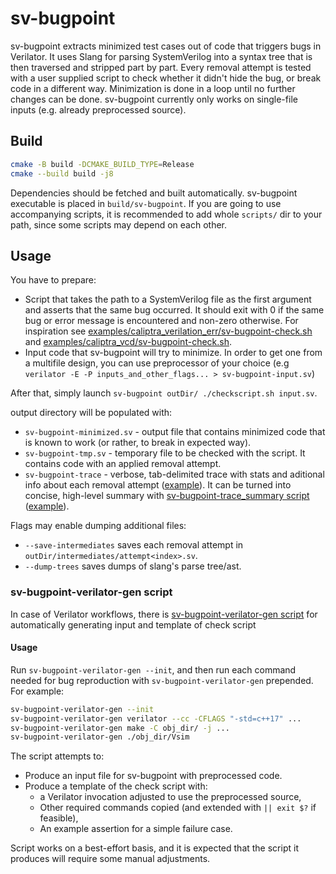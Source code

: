 # sv-bugpoint

sv-bugpoint extracts minimized test cases out of code that triggers bugs in Verilator.
It uses Slang for parsing SystemVerilog into a syntax tree that is then traversed and stripped part by part.
Every removal attempt is tested with a user supplied script to check whether it didn't hide the bug, or break
code in a different way. Minimization is done in a loop until no further changes can be done.
sv-bugpoint currently only works on single-file inputs (e.g. already preprocessed source).


## Build
```sh
cmake -B build -DCMAKE_BUILD_TYPE=Release
cmake --build build -j8
```

Dependencies should be fetched and built automatically.
sv-bugpoint executable is placed in `build/sv-bugpoint`.
If you are going to use accompanying scripts, it is recommended to add whole `scripts/` dir
to your path, since some scripts may depend on each other.

## Usage
You have to prepare:
- Script that takes the path to a SystemVerilog file as the first argument and asserts that the same bug occurred.
It should exit with 0 if the same bug or error message is encountered and non-zero otherwise.
For inspiration see [examples/caliptra_verilation_err/sv-bugpoint-check.sh](examples/caliptra_verilation_err/sv-bugpoint-check.sh)
and [examples/caliptra_vcd/sv-bugpoint-check.sh](examples/caliptra_vcd/sv-bugpoint-check.sh).
- Input code that sv-bugpoint will try to minimize. In order to get one from a multifile design,
you can use preprocessor of your choice (e.g `verilator -E -P inputs_and_other_flags... > sv-bugpoint-input.sv`)

After that, simply launch `sv-bugpoint outDir/ ./checkscript.sh input.sv`.

output directory will be populated with:
- `sv-bugpoint-minimized.sv` - output file that contains minimized code that is known to work (or rather, to break in expected way).
- `sv-bugpoint-tmp.sv` - temporary file to be checked with the script. It contains code with an applied removal attempt.
- `sv-bugpoint-trace` - verbose, tab-delimited trace with stats and aditional info about each removal attempt ([example](examples/caliptra_verilation_err/sv-bugpoint-trace)).
  It can be turned into concise, high-level summary with [sv-bugpoint-trace_summary script](scripts/sv-bugpoint-trace_summary) ([example](examples/caliptra_verilation_err/sv-bugpoint-trace_summarized)).

Flags may enable dumping additional files:
- `--save-intermediates` saves each removal attempt in `outDir/intermediates/attempt<index>.sv`.
- `--dump-trees` saves dumps of slang's parse tree/ast.

### sv-bugpoint-verilator-gen script
In case of Verilator workflows, there is [sv-bugpoint-verilator-gen script](scripts/sv-bugpoint-verilator-gen) for automatically generating input and template of check script
#### Usage
Run `sv-bugpoint-verilator-gen --init`, and then run each command needed for bug reproduction with `sv-bugpoint-verilator-gen` prepended. For example:
```sh
sv-bugpoint-verilator-gen --init
sv-bugpoint-verilator-gen verilator --cc -CFLAGS "-std=c++17" ...
sv-bugpoint-verilator-gen make -C obj_dir/ -j ...
sv-bugpoint-verilator-gen ./obj_dir/Vsim
```

The script attempts to:
- Produce an input file for sv-bugpoint with preprocessed code.
- Produce a template of the check script with:
  - a Verilator invocation adjusted to use the preprocessed source,
  - Other required commands copied (and extended with `|| exit $?` if feasible),
  - An example assertion for a simple failure case.

Script works on a best-effort basis, and it is expected that the script it produces will require some manual adjustments.
